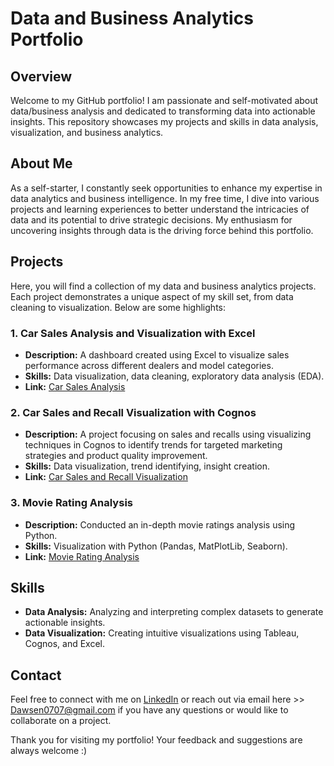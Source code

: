 # Data and Business Analytics Portfolio

## Overview

Welcome to my GitHub portfolio! I am passionate and self-motivated about data/business analysis and dedicated to transforming data into actionable insights. This repository showcases my projects and skills in data analysis, visualization, and business analytics.

## About Me

As a self-starter, I constantly seek opportunities to enhance my expertise in data analytics and business intelligence. In my free time, I dive into various projects and learning experiences to better understand the intricacies of data and its potential to drive strategic decisions. My enthusiasm for uncovering insights through data is the driving force behind this portfolio.

## Projects

Here, you will find a collection of my data and business analytics projects. Each project demonstrates a unique aspect of my skill set, from data cleaning to visualization. Below are some highlights:

### 1. Car Sales Analysis and Visualization with Excel
- **Description:** A dashboard created using Excel to visualize sales performance across different dealers and model categories.
- **Skills:** Data visualization, data cleaning, exploratory data analysis (EDA).
- **Link:** [Car Sales Analysis](https://github.com/Dawsen-Harkins/Analytics-Portfolio/blob/main/Excel%20Car%20Sales%20Analysis%20and%20Visualization.xlsx)

### 2. Car Sales and Recall Visualization with Cognos
- **Description:** A project focusing on sales and recalls using visualizing techniques in Cognos to identify trends for targeted marketing strategies and product quality improvement.
- **Skills:** Data visualization, trend identifying, insight creation.
- **Link:** [Car Sales and Recall Visualization](https://github.com/Dawsen-Harkins/Analytics-Portfolio/blob/main/Cognos%20Automotive%20Analysis%20Dashboard.pdf)

### 3. Movie Rating Analysis
- **Description:** Conducted an in-depth movie ratings analysis using Python.
- **Skills:** Visualization with Python (Pandas, MatPlotLib, Seaborn).
- **Link:** [Movie Rating Analysis](https://github.com/Dawsen-Harkins/Analytics-Portfolio/blob/main/Movie%20Ratings%20Analysis.ipynb)

## Skills

- **Data Analysis:** Analyzing and interpreting complex datasets to generate actionable insights.
- **Data Visualization:** Creating intuitive visualizations using Tableau, Cognos, and Excel.

## Contact

Feel free to connect with me on [LinkedIn](https://www.linkedin.com/in/dawsenh/) or reach out via email here >> [Dawsen0707@gmail.com](mailto:Dawsen0707@gmail.com) if you have any questions or would like to collaborate on a project.

Thank you for visiting my portfolio! Your feedback and suggestions are always welcome :)
